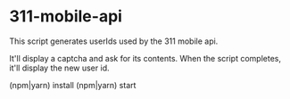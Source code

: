 # 311-mobile-api

This script generates userIds used by the 311 mobile api.

It'll display a captcha and ask for its contents. When the script completes, it'll display the new user id. 

(npm|yarn) install
(npm|yarn) start

